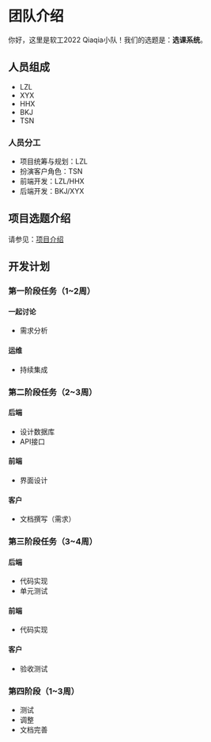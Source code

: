 # 团队介绍

你好，这里是软工2022 Qiaqia小队！我们的选题是：**选课系统**。

## 人员组成

- LZL
- XYX
- HHX
- BKJ
- TSN

### 人员分工

- 项目统筹与规划：LZL
- 扮演客户角色：TSN
- 前端开发：LZL/HHX
- 后端开发：BKJ/XYX

## 项目选题介绍

请参见：[项目介绍](./project/)

## 开发计划

### 第一阶段任务（1~2周）

#### 一起讨论
- 需求分析

#### 运维
- 持续集成

### 第二阶段任务（2~3周）

#### 后端
- 设计数据库
- API接口

#### 前端
- 界面设计

#### 客户
- 文档撰写（需求）

### 第三阶段任务（3~4周）

#### 后端
- 代码实现
- 单元测试

#### 前端
- 代码实现

#### 客户
- 验收测试

### 第四阶段（1~3周）
- 测试
- 调整
- 文档完善
